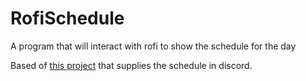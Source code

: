 # RofiSchedule
A program that will interact with rofi to show the schedule for the day

Based of [this project](https://github.com/adelhult/welcome-bot/) that supplies the schedule in discord.
